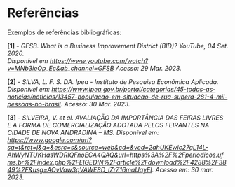 # Referências

Exemplos de referências bibliográficas:

**[1]** - _GFSB. What is a Business Improvement District (BID)? YouTube, 04 Set. 2020.
<br> Disponível em https://www.youtube.com/watch?v=MNb3ieOp_Ec&ab_channel=GFSB Acesso: 29 Mar. 2023._

**[2]** - _SILVA, L. F. S. DA. Ipea - Instituto de Pesquisa Econômica Aplicada. 
<br> Disponível em: <https://www.ipea.gov.br/portal/categorias/45-todas-as-noticias/noticias/13457-populacao-em-situacao-de-rua-supera-281-4-mil-pessoas-no-brasil>. Acesso: 30 Mar. 2023._

**[3]** - _SILVEIRA, V. et al. AVALIAÇÃO DA IMPORTÂNCIA DAS FEIRAS LIVRES E A FORMA DE COMERCIALIZAÇÃO ADOTADA PELOS FEIRANTES NA CIDADE DE NOVA ANDRADINA – MS. Disponível em: <https://www.google.com/url?sa=t&rct=j&q=&esrc=s&source=web&cd=&ved=2ahUKEwic27qL14L-AhWyNTUKHasWDRIQFnoECA4QAQ&url=https%3A%2F%2Fperiodicos.ufms.br%2Findex.php%2FEIGEDIN%2Farticle%2Fdownload%2F4288%2F3849%2F&usg=AOvVaw3qVAWE8D_IZrZ16maUayEI>. Acesso em: 30 mar. 2023._



